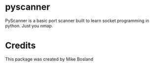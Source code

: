# pyscanner

PyScanner is a basic port scanner built to learn socket programming in python. Just you nmap. 

# Credits

This package was created by Mike Bosland